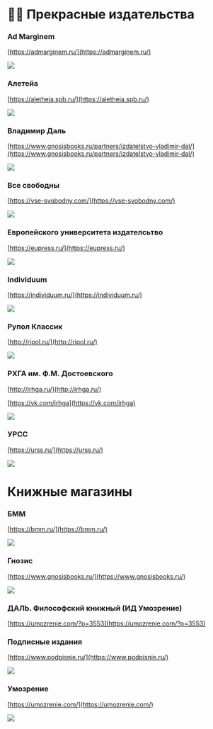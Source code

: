 
# 📕📇 Прекрасные издательства

### Ad Marginem

[https://admarginem.ru/](https://admarginem.ru/)

![](https://admarginem.ru/wp-content/uploads/2019/04/logo-2x.png)


### Алетейа

[https://aletheia.spb.ru/](https://aletheia.spb.ru/)


![](https://static.tildacdn.com/tild3236-6235-4434-a339-663062653038/Logo_2_bel__.png)

### Владимир Даль

[https://www.gnosisbooks.ru/partners/izdatelstvo-vladimir-dal/](https://www.gnosisbooks.ru/partners/izdatelstvo-vladimir-dal/)

![](https://www.gnosisbooks.ru/upload/iblock/79b/79b840a4b0cbcf96f12c2a68260c4104.png)


### Все свободны

[https://vse-svobodny.com/](https://vse-svobodny.com/)

![](https://vse-svobodny.com/wp-content/uploads/2022/03/cropped-%D0%BB%D0%BE%D0%B3%D0%BE%D1%82%D0%B8%D0%BF-%D0%92%D0%A1-2021-140x126.jpg)


### Европейского университета издателсьтво

[https://eupress.ru/](https://eupress.ru/)

![](https://eupress.ru/design/logo-new.jpg)


### Individuum 

[https://individuum.ru/](https://individuum.ru/)

![](https://a.bmstatic.com/iu/full_logo-b748aeaaec0d89e277b478deb217e7df.svg)



### Рупол Классик

[http://ripol.ru/](http://ripol.ru/)

![](http://ripol.ru/i/logo-ripol.svg)


### РХГА им. Ф.М. Достоевского

[http://irhga.ru/](http://irhga.ru/)

[https://vk.com/irhga](https://vk.com/irhga)

![](http://irhga.ru/wp-content/uploads/2017/12/reshetka1.jpg)


### УРСС

[https://urss.ru/](https://urss.ru/)

![](https://urss.ru/design/logo_ru_5.jpg)















# Книжные магазины

### БММ

[https://bmm.ru/](https://bmm.ru/)

![](https://bmm.ru/images/logo.svg)

### Гнозис

[https://www.gnosisbooks.ru/](https://www.gnosisbooks.ru/)

![](https://www.gnosisbooks.ru/upload/gnozis-logo.png)




### ДАЛЬ. Философский книжный (ИД Умозрение)

[https://umozrenie.com/?p=3553](https://umozrenie.com/?p=3553)


### Подписные издания

[https://www.podpisnie.ru/](https://www.podpisnie.ru/)

![](https://www.podpisnie.ru/local/templates/podpisnieNew/assets/img/main/logo.svg)

### Умозрение 

[https://umozrenie.com/](https://umozrenie.com/)

![](https://umozrenie.com/wp-content/uploads/2019/03/%D0%9B%D0%BE%D0%B3%D0%BE%D1%82%D0%B8%D0%BF-%D0%B4%D0%BB%D1%8F-%D1%81%D0%B0%D0%B9%D1%82%D0%B04-768x145.png)
















